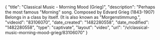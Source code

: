 {
    "title": "Classical Music - Morning Mood (Grieg)",
    "description": "Perhaps the most famous \"Morning\" song. Composed by Edvard Grieg (1843-1907) Belongs in a class by itself. (It is also known as \"Morgenstimmung.",
    "videoid": "83106070",
    "date_created": "1482280558",
    "date_modified": "1482280558",
    "type": "captivate",
    "layout": "video",
    "url": "\/v\/classical-music-morning-mood-grieg\/83106070"
}